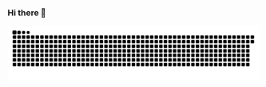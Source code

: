 ### Hi there 👋

<picture>
  <source media="(prefers-color-scheme: dark)" srcset="github-contribution-grid-snake-dark.svg" />
  <!-- <source media="(prefers-color-scheme: light)" srcset="github-snake.svg" /> -->
  <img alt="github-snake" src="github-snake.svg" />
</picture>
<!--
**nilesh-iiita/nilesh-iiita** is a ✨ _special_ ✨ repository because its `README.md` (this file) appears on your GitHub profile.

Here are some ideas to get you started:

- 🔭 I’m currently working on ...
- 🌱 I’m currently learning ...
- 👯 I’m looking to collaborate on ...
- 🤔 I’m looking for help with ...
- 💬 Ask me about ...
- 📫 How to reach me: ...
- 😄 Pronouns: ...
- ⚡ Fun fact: ...
-->
